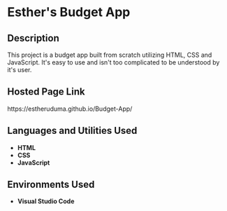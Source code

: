 <h1>Esther's Budget App</h1>

<h2>Description</h2>
This project is a budget app built from scratch utilizing HTML, CSS and JavaScript. It's easy to use and isn't too complicated to be understood by it's user.<br/>

<h2>Hosted Page Link</h2>
https://estheruduma.github.io/Budget-App/

<h2>Languages and Utilities Used</h2>

- <b>HTML</b> 
- <b>CSS</b>
- <b>JavaScript</b>

<h2>Environments Used </h2>

- <b>Visual Studio Code</b>
